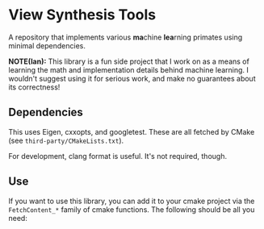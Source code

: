 # View Synthesis Tools
A repository that implements various **ma**chine **lea**rning primates using minimal dependencies.

**NOTE(Ian):** This library is a fun side project that I work on as a means of learning the math and
implementation details behind machine learning.  I wouldn't suggest using it for serious work, and
make no guarantees about its correctness!

## Dependencies
This uses Eigen, cxxopts, and googletest.  These are all fetched by CMake (see `third-party/CMakeLists.txt`).

For development, clang format is useful.  It's not required, though.

## Use
If you want to use this library, you can add it to your cmake project via the `FetchContent_*` family
of cmake functions.  The following should be all you need:
```

```

